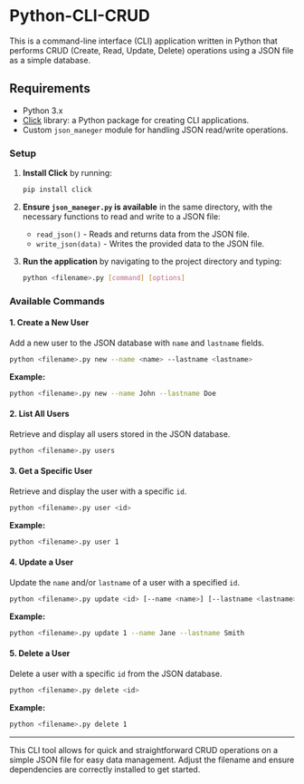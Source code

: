 # Python-CLI-CRUD

This is a command-line interface (CLI) application written in Python that performs CRUD (Create, Read, Update, Delete) operations using a JSON file as a simple database.

## Requirements
- Python 3.x
- [Click](https://click.palletsprojects.com/) library: a Python package for creating CLI applications.
- Custom `json_maneger` module for handling JSON read/write operations.

### Setup

1. **Install Click** by running:
   ```bash
   pip install click
   ```

2. **Ensure `json_maneger.py` is available** in the same directory, with the necessary functions to read and write to a JSON file:
   - `read_json()` - Reads and returns data from the JSON file.
   - `write_json(data)` - Writes the provided data to the JSON file.

3. **Run the application** by navigating to the project directory and typing:
   ```bash
   python <filename>.py [command] [options]
   ```

### Available Commands

#### 1. Create a New User

Add a new user to the JSON database with `name` and `lastname` fields.

```bash
python <filename>.py new --name <name> --lastname <lastname>
```

**Example:**
```bash
python <filename>.py new --name John --lastname Doe
```

#### 2. List All Users

Retrieve and display all users stored in the JSON database.

```bash
python <filename>.py users
```

#### 3. Get a Specific User

Retrieve and display the user with a specific `id`.

```bash
python <filename>.py user <id>
```

**Example:**
```bash
python <filename>.py user 1
```

#### 4. Update a User

Update the `name` and/or `lastname` of a user with a specified `id`.

```bash
python <filename>.py update <id> [--name <name>] [--lastname <lastname>]
```

**Example:**
```bash
python <filename>.py update 1 --name Jane --lastname Smith
```

#### 5. Delete a User

Delete a user with a specific `id` from the JSON database.

```bash
python <filename>.py delete <id>
```

**Example:**
```bash
python <filename>.py delete 1
```

---

This CLI tool allows for quick and straightforward CRUD operations on a simple JSON file for easy data management. Adjust the filename and ensure dependencies are correctly installed to get started.